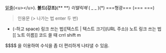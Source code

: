 
<u>밑줄</u>(\<u>\</u>).
**볼드(강조)**(\*\* \*\*)
_이텔릭체_ ( \_ \_ )(\*)
===형광=== (\=\=\= \=\=\=)
>인용문 (\> 나가는 법 enter 두 번)

- (-하고 space)
링크 쓰는 법(\[텍스트 | 텍스트 크기](URL 주소))
노트 링크 쓰는 법\[\[ 노트 이름\]\]
코드 쓸 때 crrl shift m

\$\$\$\$ 을 이용하여 수식을 좀 더 편리하게 나타낼 수 있음.


